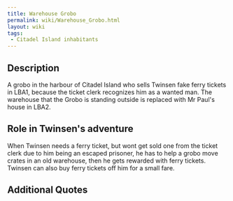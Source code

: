 ```yaml
---
title: Warehouse Grobo
permalink: wiki/Warehouse_Grobo.html
layout: wiki
tags:
 - Citadel Island inhabitants
---
```


## Description

A grobo in the harbour of Citadel Island who sells Twinsen fake ferry
tickets in LBA1, because the ticket clerk recognizes him as a wanted
man. The warehouse that the Grobo is standing outside is replaced with
Mr Paul's house in LBA2.

## Role in Twinsen's adventure

When Twinsen needs a ferry ticket, but wont get sold one from the ticket
clerk due to him being an escaped prisoner, he has to help a grobo move
crates in an old warehouse, then he gets rewarded with ferry tickets.
Twinsen can also buy ferry tickets off him for a small fare.

## Additional Quotes
